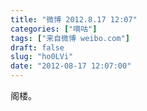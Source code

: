 ```yaml
---
title: "微博 2012.8.17 12:07"
categories: ["嘀咕"]
tags: ["来自微博 weibo.com"]
draft: false
slug: "ho0LVi"
date: "2012-08-17 12:07:00"
---
```


<p>阁楼。 ​​​​</p>
